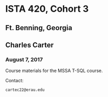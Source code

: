 # ISTA 420, Cohort 3
## Ft. Benning, Georgia
## Charles Carter
### August 7, 2017

Course materials for the MSSA T-SQL course.

Contact:
```
cartec22@erau.edu
```
